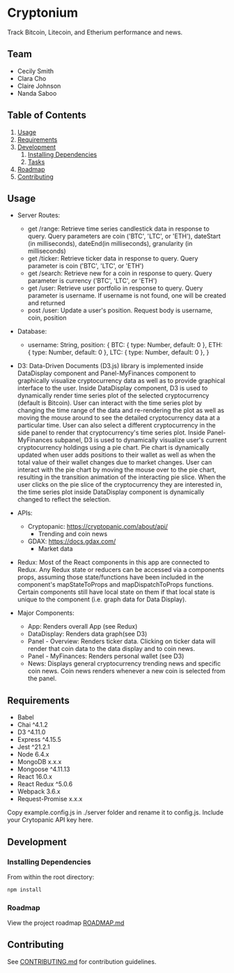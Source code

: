 # Cryptonium

Track Bitcoin, Litecoin, and Etherium performance and news.

## Team

  - Cecily Smith
  - Clara Cho
  - Claire Johnson
  - Nanda Saboo

## Table of Contents

1. [Usage](#Usage)
2. [Requirements](#requirements)
3. [Development](#development)
    1. [Installing Dependencies](#installing-dependencies)
    2. [Tasks](#tasks)
4. [Roadmap](#roadmap)
5. [Contributing](#contributing)

## Usage

  - Server Routes:
    - get /range: Retrieve time series candlestick data in response to query. Query parameters are coin ('BTC', 'LTC', or 'ETH'), dateStart (in milliseconds), dateEnd(in milliseconds), granularity (in milliseconds)
    - get /ticker: Retrieve ticker data in response to query. Query parameter is coin ('BTC', 'LTC', or 'ETH')
    - get /search: Retrieve new for a coin in response to query. Query parameter is currency ('BTC', 'LTC', or 'ETH')
    - get /user: Retrieve user portfolio in response to query. Query parameter is username. If username is not found, one will be created and returned
    - post /user: Update a user's position. Request body is username, coin, position

  - Database:
    - username: String,
    position: {
      BTC: { type: Number, default: 0 },
      ETH: { type: Number, default: 0 },
      LTC: { type: Number, default: 0 },
    }

  - D3: Data-Driven Documents (D3.js) library is implemented inside DataDisplay component and Panel-MyFinances component to graphically visualize cryptocurrency data as well as to provide graphical interface to the user. Inside DataDisplay component, D3 is used to dynamically render time series plot of the selected cryptocurrency (default is Bitcoin). User can interact with the time series plot by changing the time range of the data and re-rendering the plot as well as moving the mouse around to see the detailed cryptocurrency data at a particular time. User can also select a different cryptocurrency in the side panel to render that cryptocurrency's time series plot. Inside Panel-MyFinances subpanel, D3 is used to dynamically visualize user's current cryptocurrency holdings using a pie chart. Pie chart is dynamically updated when user adds positions to their wallet as well as when the total value of their wallet changes due to market changes.  User can interact with the pie chart by moving the mouse over to the pie chart, resulting in the transition animation of the interacting pie slice. When the user clicks on the pie slice of the cryptocurrency they are interested in, the time series plot inside DataDisplay component is dynamically changed to reflect the selection.

  - APIs:
    - Cryptopanic: https://cryptopanic.com/about/api/
      - Trending and coin news
    - GDAX: https://docs.gdax.com/
      - Market data

  - Redux: Most of the React components in this app are connected to Redux. Any Redux state or reducers can be accessed via a components props, assuming those state/functions have been included in the component's mapStateToProps and mapDispatchToProps functions. Certain components still have local state on them if that local state is unique to the component (i.e. graph data for Data Display).

  - Major Components:
    - App: Renders overall App (see Redux)
    - DataDisplay: Renders data graph(see D3)
    - Panel - Overview: Renders ticker data. Clicking on ticker data will render that coin data to the data display and to coin news.
    - Panel - MyFinances: Renders personal wallet (see D3)
    - News: Displays general cryptocurrency trending news and specific coin news. Coin news renders whenever a new coin is selected from the panel.

## Requirements

- Babel
- Chai ^4.1.2
- D3 ^4.11.0
- Express ^4.15.5
- Jest ^21.2.1
- Node 6.4.x
- MongoDB x.x.x
- Mongoose ^4.11.13
- React 16.0.x
- React Redux ^5.0.6
- Webpack 3.6.x
- Request-Promise x.x.x

Copy example.config.js in ./server folder and rename it to config.js. Include your Crytopanic API key here.

## Development

### Installing Dependencies

From within the root directory:

```sh
npm install
```

### Roadmap

View the project roadmap [ROADMAP.md](ROADMAP.md)


## Contributing

See [CONTRIBUTING.md](CONTRIBUTING.md) for contribution guidelines.
